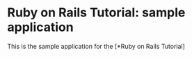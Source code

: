 # Ruby on Rails Tutorial: sample application

This is the sample application for the [*Ruby on Rails Tutorial]
